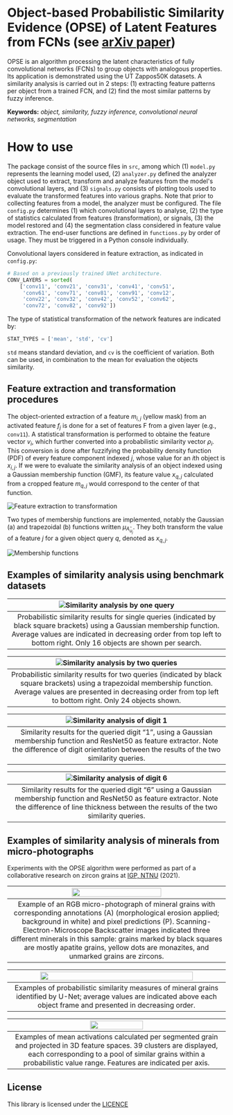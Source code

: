 # Object-based Probabilistic Similarity Evidence (OPSE) of Latent Features from FCNs (see [arXiv paper](https://arxiv.org/abs/2307.13606))

OPSE is an algorithm processing the latent characteristics of fully convolutional networks (FCNs) to group objects with analogous properties. Its application is demonstrated using the UT Zappos50K datasets. A similarity analysis is carried out in 2 steps: (1) extracting feature patterns per object from a trained FCN, and (2) find the most similar patterns by fuzzy inference.

**Keywords:** _object, similarity, fuzzy inference, convolutional neural networks, segmentation_

# How to use
The package consist of the source files in `src`, among which (1) `model.py` represents the learning model used, (2) `analyzer.py` defined the analyzer object used to extract, transform and analyze features from the model's convolutional layers, and (3) `signals.py` consists of plotting tools used to evaluate the transformed features into various graphs.
Note that prior to collecting features from a model, the analyzer must be configured. The file `config.py` determines (1) which convolutional layers to analyse, (2) the type of statistics calculated from features (transformation), or signals, (3) the model restored and (4) the segmentation class considered in feature value extraction. The end-user functions are defined in `functions.py` by order of usage. They must be triggered in a Python console individually.

Convolutional layers considered in feature extraction, as indicated in `config.py`:
```python
# Based on a previously trained UNet architecture.
CONV_LAYERS = sorted(
    ['conv11', 'conv21', 'conv31', 'conv41', 'conv51',
     'conv61', 'conv71', 'conv81', 'conv91', 'conv12',
     'conv22', 'conv32', 'conv42', 'conv52', 'conv62',
     'conv72', 'conv82', 'conv92'])
```

The type of statistical transformation of the network features are indicated by:
```python
STAT_TYPES = ['mean', 'std', 'cv']
```
`std` means standard deviation, and `cv` is the coefficient of variation. Both can be used, in combination to the mean for evaluation the objects similarity.


## Feature extraction and transformation procedures
The object-oriented extraction of a feature $m_{i,j}$ (yellow mask) from an activated feature $f_j$ is done for a set of features F from a given layer (e.g., `conv11`). A statistical transformation is performed to obtaine the feature vector $v_i$, which further converted into a probabilistic similarity vector $ρ_i$. This conversion is done after fuzzifying the probability density function (PDF) of every feature component indexed $j$, whose value for an $i$th object is $x_{i,j}$. If we were to evaluate the similarity analysis of an object indexed using a Gaussian membership function (GMF), its feature value $x_{q,j}$ calculated from a cropped feature $m_{q,j}$ would correspond to the center of that function.

![Feature extraction to transformation](./figures/extract_procedure.png)

Two types of membership functions are implemented, notably the Gaussian (a) and trapezoidal (b) functions written $μ_{A ̃_{u_j}}$. They both transform the value of a feature $j$ for a given object query $q$, denoted as $x_{q,j}$.

![Membership functions](./figures/mmb_functions.png)

## Examples of similarity analysis using benchmark datasets
| ![Similarity analysis by one query](./figures/sim_analysis_1.png) |
|:--:|
| Probabilistic similarity results for single queries (indicated by black square brackets) using a Gaussian membership function. Average values are indicated in decreasing order from top left to bottom right. Only 16 objects are shown per search. |

| ![Similarity analysis by two queries](./figures/sim_analysis_2.png) |
|:--:|
| Probabilistic similarity results for two queries (indicated by black square brackets) using a trapezoidal membership function. Average values are presented in decreasing order from top left to bottom right. Only 24 objects shown. |

| ![Similarity analysis of digit 1](./figures/sim_digit_1.png) |
|:--:|
| Similarity results for the queried digit “1”, using a Gaussian membership function and ResNet50 as feature extractor. Note the difference of digit orientation between the results of the two similarity queries. |

| ![Similarity analysis of digit 6](./figures/sim_digit_2.png) |
|:--:|
| Similarity results for the queried digit “6” using a Gaussian membership function and ResNet50 as feature extractor. Note the difference of line thickness between the results of the two similarity queries. |

## Examples of similarity analysis of minerals from micro-photographs 
Experiments with the OPSE algorithm were performed as part of a collaborative research on zircon grains at [IGP, NTNU](https://www.ntnu.edu/igp) (2021).

| <img src="https://raw.githubusercontent.com/cjuliani/probabilistic-similarity-evidence-FCN/master/figures/grain_segmentation.PNG" width="65%"> |
|:--:|
| Example of an RGB micro-photograph of mineral grains with corresponding annotations (A) (morphological erosion applied; background in white) and pixel predictions (P). Scanning-Electron-Microscope Backscatter images indicated three different minerals in this sample: grains marked by black squares are mostly apatite grains, yellow dots are monazites, and unmarked grains are zircons.

| <img src="https://raw.githubusercontent.com/cjuliani/probabilistic-similarity-evidence-FCN/master/figures/grain_similarity.PNG" width="85%"> |
|:--:|
| Examples of probabilistic similarity measures of mineral grains identified by U-Net; average values are indicated above each object frame and presented in decreasing order.|

| <img src="https://raw.githubusercontent.com/cjuliani/probabilistic-similarity-evidence-FCN/master/figures/grain_cluster_scatter.png" width="50%"> |
|:--:|
| Examples of mean activations calculated per segmented grain and projected in 3D feature spaces. 39 clusters are displayed, each corresponding to a pool of similar grains within a probabilistic value range. Features are indicated per axis.

## License
This library is licensed under the [LICENCE](https://github.com/cjuliani/probabilistic-similarity-evidence-FCN/blob/master/LICENSE)
